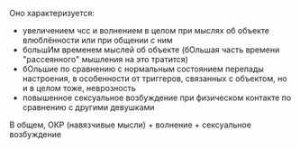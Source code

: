Оно характеризуется:
- увеличением чсс и волнением в целом при мыслях об объекте влюблённости или при общении с ним
- большИм временем мыслей об объекте (бОльшая часть времени "рассеянного" мышления на это тратится)
- бОльшие по сравнению с нормальным состоянием перепады настроения, в особенности от триггеров, связанных с объектом, но и в целом тоже, неврозность
- повышенное сексуальное возбуждение при физическом контакте по сравнению с другими девушками

В общем, ОКР (навязчивые мысли) + волнение + сексуальное возбуждение
